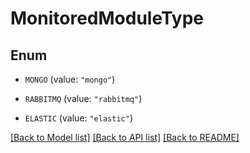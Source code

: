 # MonitoredModuleType

## Enum


* `MONGO` (value: `"mongo"`)

* `RABBITMQ` (value: `"rabbitmq"`)

* `ELASTIC` (value: `"elastic"`)


[[Back to Model list]](../README.md#documentation-for-models) [[Back to API list]](../README.md#documentation-for-api-endpoints) [[Back to README]](../README.md)


